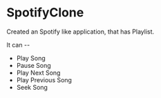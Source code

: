 # SpotifyClone
<p> Created an Spotify like application, that has Playlist.</p>
<p> It can -- </p>
<ul>
  <li>Play Song</li>
  <li>Pause Song</li>
  <li>Play Next Song</li>
  <li>Play Previous Song</li>
  <li>Seek Song</li>
</ul>